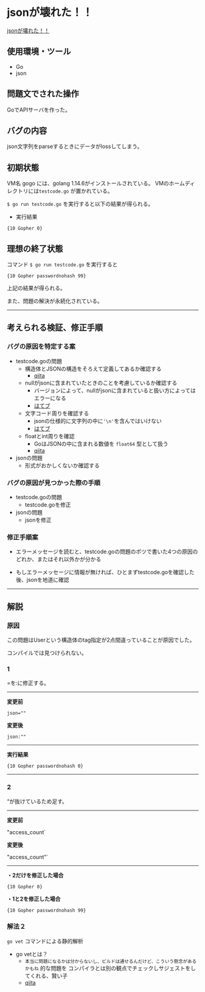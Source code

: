 # jsonが壊れた！！

[jsonが壊れた！！](https://blog.icttoracon.net/2020/11/02/json%e3%81%8c%e5%a3%8a%e3%82%8c%e3%81%9f%ef%bc%81%ef%bc%81/)

## 使用環境・ツール
- Go
- json

## 問題文でされた操作
GoでAPIサーバを作った。

## バグの内容
json文字列をparseするときにデータがlossしてしまう。

## 初期状態

VM名 gogo には、golang 1.14.6がインストールされている。
VMのホームディレクトリには`testcode.go` が置かれている。

`$ go run testcode.go` を実行すると以下の結果が得られる。

- 実行結果

```
{10 Gopher 0}
```

## 理想の終了状態
コマンド `$ go run testcode.go` を実行すると

```
{10 Gopher passwordnohash 99}
```

上記の結果が得られる。

また、問題の解決が永続化されている。

----



## 考えられる検証、修正手順

### バグの原因を特定する案

- testcode.goの問題
  - 構造体とJSONの構造をそろえて定義してあるか確認する
    - [qiita](https://qiita.com/nayuneko/items/2ec20ba69804e8bf7ca3)
  - nullがjsonに含まれていたときのことを考慮しているか確認する
    - バージョンによって、nullがjsonに含まれていると扱い方によってはエラーになる
    - [はてブ](https://y0m0r.hateblo.jp/entry/20131228/1388189124)
  - 文字コード周りを確認する
    - jsonの仕様的に文字列の中に`'\n'`を含んではいけない
    - [はてブ](https://blog.nishimu.land/entry/2014/04/16/213243)
  - floatとint周りを確認
    - GoはJSONの中に含まれる数値を `float64` 型として扱う
    - [qiita](https://qiita.com/tutuz/items/fedb8e3a1137d046f418#json%E6%95%B0%E5%80%A4%E3%81%AE%E3%82%A4%E3%83%B3%E3%82%BF%E3%83%BC%E3%83%95%E3%82%A7%E3%83%BC%E3%82%B9%E5%9E%8B%E3%81%B8%E3%81%AE%E3%83%87%E3%82%B3%E3%83%BC%E3%83%89)
- jsonの問題
  - 形式がおかしくないか確認する

### バグの原因が見つかった際の手順

- testcode.goの問題
  - testcode.goを修正
- jsonの問題
  - jsonを修正

### 修正手順案

- エラーメッセージを読むと、testcode.goの問題のポツで書いた4つの原因のどれか、またはそれ以外かが分かる

- もしエラーメッセージに情報が無ければ、ひとまずtestcode.goを確認した後、jsonを地道に確認

----



## 解説

### 原因

この問題はUserという構造体のtag指定が2点間違っていることが原因でした。

コンパイルでは見つけられない。

### 1

=を:に修正する。

------

**変更前**

```
json=""
```

**変更後**

```
json:""
```

------

**実行結果**

```
{10 Gopher passwordnohash 0}
```

------

### 2

“が抜けているため足す。

------

**変更前**

"access_count`

**変更後**

"access_count"`

------

**・2だけを修正した場合**

```
{10 Gopher 0}
```

**・1と2を修正した場合**

```
{10 Gopher passwordnohash 99}
```

### 解法２

`go vet` コマンドによる静的解析

- go vetとは？
  - `本当に問題になるかは分からないし、ビルドは通せるんだけど、こういう懸念があるかもね` 的な問題を
    コンパイラとは別の観点でチェックしサジェストをしてくれる、賢い子
  - [qiita](https://qiita.com/marnie_ms4/items/b343165efb4235906db7)